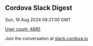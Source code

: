 ## Cordova Slack Digest
Sun, 18 Aug 2024 08:21:00 GMT

[User count: 4885](https://cordova.slack.com/)


Join the conversation at [slack.cordova.io](http://slack.cordova.io/)
